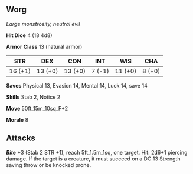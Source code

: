 ## Worg

*Large monstrosity, neutral evil*

**Hit Dice** 4 (18 4d8)

**Armor Class** 13 (natural armor)

| STR     | DEX     | CON     | INT     | WIS     | CHA     |
|---------|---------|---------|---------|---------|---------|
| 16 (+1) | 13 (+0) | 13 (+0) |  7 (-1) | 11 (+0) |  8 (+0) |

**Saves** Physical 13, Evasion 14, Mental 14, Luck 14, save 14

**Skills** Stab 2, Notice 2

**Move** 50ft\_15m\_10sq\_F+2

**Morale** 8

## Attacks

***Bite*** +3 (Stab 2 STR +1), reach 5ft\_1.5m\_1sq, one target. Hit: 2d6+1 piercing damage. If the target is a creature, it must succeed on a DC 13 Strength saving throw or be knocked prone.

